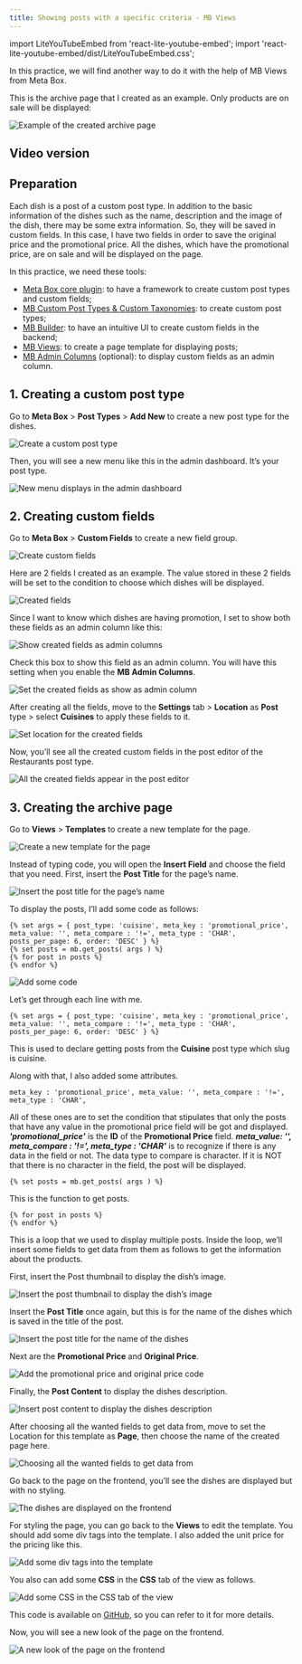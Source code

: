 ```yaml
---
title: Showing posts with a specific criteria - MB Views
---
```

import LiteYouTubeEmbed from 'react-lite-youtube-embed';
import 'react-lite-youtube-embed/dist/LiteYouTubeEmbed.css';

In this practice, we will find another way to do it with the help of MB Views from Meta Box.

This is the archive page that I created as an example. Only products are on sale will be displayed:

![Example of the created archive page](https://i.imgur.com/cujHZlS.png)

## Video version

<LiteYouTubeEmbed id='S5yVT5eTJYE' />

## Preparation

Each dish is a post of a custom post type. In addition to the basic information of the dishes such as the name, description and the image of the dish, there may be some extra information. So, they will be saved in custom fields. In this case, I have two fields in order to save the original price and the promotional price. All the dishes, which have the promotional price, are on sale and will be displayed on the page.

In this practice, we need these tools:

* [Meta Box core plugin](https://wordpress.org/plugins/meta-box/): to have a framework to create custom post types and custom fields;
* [MB Custom Post Types & Custom Taxonomies](https://metabox.io/plugins/custom-post-type/): to create custom post types;
* [MB Builder](https://metabox.io/plugins/meta-box-builder/): to have an intuitive UI to create custom fields in the backend;
* [MB Views](https://metabox.io/plugins/mb-views/): to create a page template for displaying posts;
* [MB Admin Columns](https://metabox.io/plugins/mb-admin-columns/) (optional): to display custom fields as an admin column.

## 1. Creating a custom post type

Go to **Meta Box** > **Post Types** > **Add New** to create a new post type for the dishes.

![Create a custom post type](https://i.imgur.com/co5AZcu.png)

Then, you will see a new menu like this in the admin dashboard. It’s your post type.

![New menu displays in the admin dashboard](https://i.imgur.com/UlyrAQo.png)

## 2. Creating custom fields

Go to **Meta Box** > **Custom Fields** to create a new field group.

![Create custom fields](https://i.imgur.com/va1KaU5.png)

Here are 2 fields I created as an example. The value stored in these 2 fields will be set to the condition to choose which dishes will be displayed.

![Created fields](https://i.imgur.com/rJFvzQi.png)

Since I want to know which dishes are having promotion, I set to show both these fields as an admin column like this:

![Show created fields as admin columns](https://i.imgur.com/Gz0J4ew.png)

Check this box to show this field as an admin column. You will have this setting when you enable the **MB Admin Columns**.

![Set the created fields as show as admin column](https://i.imgur.com/BQPth9F.png)

After creating all the fields, move to the **Settings** tab > **Location** as **Post** type > select **Cuisines** to apply these fields to it.

![Set location for the created fields](https://i.imgur.com/ntkUFQu.png)

Now, you’ll see all the created custom fields in the post editor of the Restaurants post type.

![All the created fields appear in the post editor](https://i.imgur.com/XtgNvpa.png)

## 3. Creating the archive page

Go to **Views** > **Templates** to create a new template for the page.

![Create a new template for the page](https://i.imgur.com/KdBYVqQ.png)

Instead of typing code, you will open the **Insert Field** and choose the field that you need. First, insert the **Post Title** for the page’s name.

![Insert the post title for the page’s name](https://i.imgur.com/Ky9LQHQ.png)

To display the posts, I’ll add some code as follows:

```
{% set args = { post_type: 'cuisine', meta_key : 'promotional_price', meta_value: '', meta_compare : '!=', meta_type : 'CHAR', posts_per_page: 6, order: 'DESC' } %}
{% set posts = mb.get_posts( args ) %}
{% for post in posts %}
{% endfor %}
```

![Add some code](https://i.imgur.com/7VN7J0e.png)

Let’s get through each line with me.

```
{% set args = { post_type: 'cuisine', meta_key : 'promotional_price', meta_value: '', meta_compare : '!=', meta_type : 'CHAR', posts_per_page: 6, order: 'DESC' } %}
```

This is used to declare getting posts from the **Cuisine** post type which slug is cuisine.

Along with that, I also added some attributes.

```
meta_key : 'promotional_price', meta_value: '', meta_compare : '!=', meta_type : 'CHAR',
```

All of these ones are to set the condition that stipulates that only the posts that have any value in the promotional price field will be got and displayed. **_'promotional_price'_** is the **ID** of the **Promotional Price** field. **_meta_value: '', meta_compare : '!=', meta_type : 'CHAR'_** is to recognize if there is any data in the field or not. The data type to compare is character. If it is NOT that there is no character in the field, the post will be displayed.

```
{% set posts = mb.get_posts( args ) %}
```

This is the function to get posts.

```
{% for post in posts %}
{% endfor %}
```

This is a loop that we used to display multiple posts. Inside the loop, we’ll insert some fields to get data from them as follows to get the information about the products.

First, insert the Post thumbnail to display the dish’s image.

![Insert the post thumbnail to display the dish’s image](https://i.imgur.com/EJHQohy.png)

Insert the **Post Title** once again, but this is for the name of the dishes which is saved in the title of the post.

![Insert the post title for the name of the dishes](https://i.imgur.com/8KG3i2b.png)

Next are the **Promotional Price** and **Original Price**.

![Add the promotional price and original price code](https://i.imgur.com/mnWVrVY.png)

Finally, the **Post Content** to display the dishes description.

![Insert post content to display the dishes description](https://i.imgur.com/0G6hexJ.png)

After choosing all the wanted fields to get data from, move to set the Location for this template as **Page**, then choose the name of the created page here.

![Choosing all the wanted fields to get data from](https://i.imgur.com/deJll4X.png)

Go back to the page on the frontend, you’ll see the dishes are displayed but with no styling.

![The dishes are displayed on the frontend](https://i.imgur.com/PDbiliv.png)

For styling the page, you can go back to the **Views** to edit the template. You should add some div tags into the template. I also added the unit price for the pricing like this.

![Add some div tags into the template](https://i.imgur.com/w6BDnZQ.png)

You also can add some **CSS** in the **CSS** tab of the view as follows.

![Add some CSS in the CSS tab of the view](https://i.imgur.com/w1JXHRW.png)

This code is available on [GitHub](https://github.com/wpmetabox/tutorials/tree/master/show-posts-with-a-specific-criteria-with-mb-views), so you can refer to it for more details.

Now, you will see a new look of the page on the frontend.

![A new look of the page on the frontend](https://i.imgur.com/cujHZlS.png)


